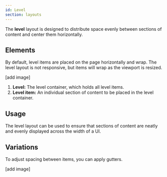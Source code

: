 ```yaml
---
id: Level
section: layouts
---
```

The **level** layout is designed to distribute space evenly between sections of content and center them horizontally. 

## Elements

By default, level items are placed on the page horizontally and wrap. The level layout is not responsive, but items will wrap as the viewport is resized.

[add image]

1. **Level:** The level container, which holds all level items.
1. **Level item:** An individual section of content to be placed in the level container. 

## Usage

The level layout can be used to ensure that sections of content are neatly and evenly displayed across the width of a UI.

## Variations

To adjust spacing between items, you can apply gutters.

[add image]